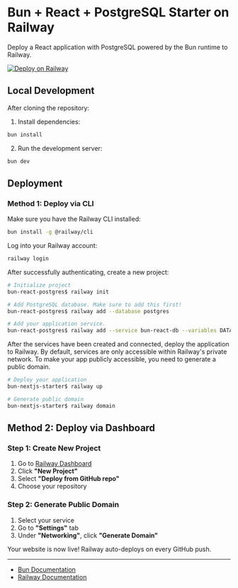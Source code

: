 # Bun + React + PostgreSQL Starter on Railway

Deploy a React application with PostgreSQL powered by the Bun runtime to Railway.

[![Deploy on Railway](https://railway.com/button.svg)](https://railway.com/deploy/bun-react-postgres?referralCode=Bun&utm_medium=integration&utm_source=template&utm_campaign=bun)

## Local Development

After cloning the repository: 

1. Install dependencies:
```bash
bun install
```

2. Run the development server:
```bash
bun dev
```

## Deployment

### Method 1: Deploy via CLI

Make sure you have the Railway CLI installed:

```bash
bun install -g @railway/cli
```

Log into your Railway account:

```bash
railway login
```

After successfully authenticating, create a new project:

```bash
# Initialize project
bun-react-postgres$ railway init

# Add PostgreSQL database. Make sure to add this first!
bun-react-postgres$ railway add --database postgres

# Add your application service.
bun-react-postgres$ railway add --service bun-react-db --variables DATABASE_URL=\${{Postgres.DATABASE_URL}}
```

After the services have been created and connected, deploy the application to Railway. By default, services are only accessible within Railway's private network. To make your app publicly accessible, you need to generate a public domain.

```bash
# Deploy your application
bun-nextjs-starter$ railway up

# Generate public domain
bun-nextjs-starter$ railway domain
```

## Method 2: Deploy via Dashboard

### Step 1: Create New Project

1. Go to [Railway Dashboard](http://railway.com/?utm_medium=integration&utm_source=docs&utm_campaign=bun)
2. Click **"New Project"**
3. Select **"Deploy from GitHub repo"**
4. Choose your repository

### Step 2: Generate Public Domain

1. Select your service
2. Go to **"Settings"** tab
3. Under **"Networking"**, click **"Generate Domain"**

Your website is now live! Railway auto-deploys on every GitHub push.

---

- [Bun Documentation](https://bun.com/docs)
- [Railway Documentation](https://docs.railway.app)
